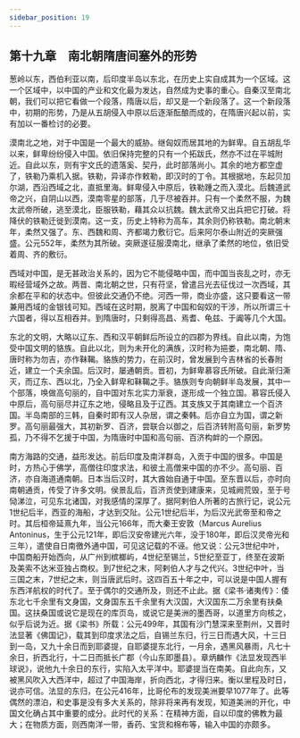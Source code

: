 ```yaml
---
sidebar_position: 19
---
```


## 第十九章　南北朝隋唐间塞外的形势

葱岭以东，西伯利亚以南，后印度半岛以东北，在历史上实自成其为一个区域。这一个区域中，以中国的产业和文化最为发达，自然成为史事的重心。自秦汉至南北朝，我们可以把它看做一个段落，隋唐以后，却又是一个新段落了。这一个新段落中，初期的形势，乃是从五胡侵入中原以后逐渐酝酿而成的，在隋唐兴起以前，实有加以一番检讨的必要。

漠南北之地，对于中国是一个最大的威胁。继匈奴而居其地的为鲜卑。自五胡乱华以来，鲜卑纷纷侵入中国。依旧保持完整的只有一个拓跋氏，然亦不过在平城附近。自此以东，则有宇文氏的遗落奚、契丹，此时部落尚小。其余的地方都空虚了，铁勒乃乘机入据。铁勒，异译亦作敕勒，即汉时的丁令。其根据地，东起贝加尔湖，西沿西域之北，直抵里海。鲜卑侵入中原后，铁勒踵之而入漠北。后魏道武帝之兴，自阴山以西，漠南零星的部落，几于尽被吞并。只有一个柔然不服，为魏太武帝所破，逃至漠北，臣服铁勒，藉其众以抗魏。魏太武帝又出兵把它打破。将降伏的铁勒迁徙到漠南。这一支，历史上特称为高车，其余则仍称铁勒。南北朝末年，柔然又强了。东、西魏和周、齐都竭力敷衍它。后来阿尔泰山附近的突厥强盛。公元552年，柔然为其所破。突厥遂征服漠南北，继承了柔然的地位，依旧受着周、齐的敷衍。

西域对中国，是无甚政治关系的，因为它不能侵略中国，而中国当丧乱之时，亦无暇经营域外之故。两晋、南北朝之世，只有苻坚，曾遣吕光去征伐过一次西域，其余都在平和的状态中。但彼此交通仍不绝。河西一带，商业亦盛，这只要看这一带兼用西域的金银钱可知。西域在这时期，脱离了中国和匈奴的干涉，所以所谓三十六国者，得以互相吞并。到隋唐时，只剩得高昌、焉耆、龟兹、于阗等几个大国。

东北的文明，大略以辽东、西和汉平朝鲜后所设立的四郡为界线。自此以南，为饱受中国文明的貉族。自此以北，则为未开化的满族，汉时称为挹娄，南北朝、隋、唐时称为勿吉，亦作靺鞨。貉族的势力，在前汉时，曾发展到今吉林省的长春附近，建立一个夫余国。后汉时，屡通朝贡。晋初，为鲜卑慕容氏所破。自此渐归澌灭，而辽东、西以北，乃全入鲜卑和靺鞨之手。貉族则专向朝鲜半岛发展，其中一个部落，唤做高句丽的，自中国对东北实力渐衰，遂形成一个独立国。慕容氏侵入中原后，高句丽尽并辽东之地，侵略且及于辽西。其支族又于其南建立一个百济国。半岛南部的三韩，自秦时即有汉人杂居，谓之秦韩。后亦自立为国，谓之新罗。高句丽最强大，其初新罗、百济，尝联合以御之，后百济转附高句丽，新罗势孤，乃不得不乞援于中国，为隋唐时中国和高句丽、百济构衅的一个原因。

南方海路的交通，益形发达。前后印度及南洋群岛，入贡于中国的很多。中国是时，方热心于佛学，高僧往印度求法，和彼土高僧来中国的亦不少。高句丽、百济，亦自海道通南朝。日本当后汉时，其大酋始自通于中国。至东晋以后，亦时向南朝通贡，传受了许多文明。侯景乱后，百济贡使到建康来，见城阙荒毁，至于号恸涕泣，可见东北诸国，对我感情的深厚了。据阿剌伯人所著的古旅行记，说公元1世纪后半，西亚的海船，才达到交阯。公元1世纪后半，为后汉光武帝至和帝之时。其后桓帝延熹九年，当公元166年，而大秦王安敦（Marcus Aurelius Antoninus，生于公元121年，即后汉安帝建光六年，没于180年，即后汉灵帝光和三年），遣使自日南徼外通中国，可见这记载的不诬。他又说：公元3世纪中叶，中国商船开始西向，从广州到槟榔屿，4世纪至锡兰，5世纪至亚丁，终至在波斯及美索不达米亚独占商权。到7世纪之末，阿剌伯人才与之代兴。3世纪中叶，当三国之末，7世纪之末，则当唐武后时。这四百五十年之中，可以说是中国人握有东西洋航权的时代了。至于偶尔的交通所及，则还不止此。据《梁书·诸夷传》：倭东北七千余里有文身国，文身国东五千余里有大汉国，大汉国东二万余里有扶桑国。这扶桑国或说它是现在的库页岛，或说它是美洲的墨西哥，以道里方向核之，似乎后说为近。据《梁书》所载：公元499年，其国有沙门慧深来至荆州，又晋时法显著《佛国记》，载其到印度求法之后，自锡兰东归，行三日而遇大风，十三日到一岛，又九十余日而到耶婆提，自耶婆提东北行，一月余，遇黑风暴雨，凡七十余日，折西北行，十二日而抵长广郡（今山东即墨县）。章炳麟作《法显发现西半球说》，说他九十余日的东行，实陷入太平洋中。耶婆提当在南美。自此向东，又被黑风吹入大西洋中，超过了中国海岸，折向西北，才得归来。衡以里程及时日，说亦可信。法显的东归，在公元416年，比哥伦布的发现美洲要早1077年了。此等偶然的漂泊，和史事是没有多大关系的，除非将来再有发现，知道美洲的开化，中国文化确占其中重要的成分。此时代的关系：在精神方面，自以印度的佛教为最大；在物质方面，则西南洋一带，香药、宝货和棉布等，输入中国的亦颇多。
